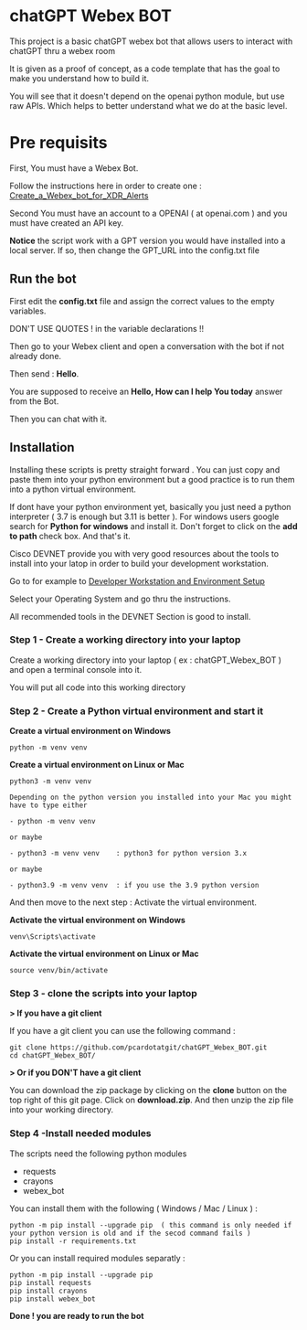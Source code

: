 # chatGPT Webex BOT 

This project is a basic chatGPT webex bot that allows users to interact with chatGPT thru a webex room

It is given as a proof of concept, as a code template that has the goal to make you understand how to build it.

You will see that it doesn't depend on the openai python module, but use raw APIs. Which helps to better understand what we do at the basic level.

# Pre requisits

First, You must have a Webex Bot.

Follow the instructions here in order to create one : [Create_a_Webex_bot_for_XDR_Alerts](https://github.com/pcardotatgit/Create_a_Webex_bot_for_XDR_Alerts)

Second You must have an account to a OPENAI ( at openai.com ) and you must have created an API key.

**Notice** the script work with a GPT version you would have installed into a local server. If so, then change the GPT_URL into the config.txt file

## Run the bot

First edit the **config.txt** file and assign the correct values to the empty variables.  

DON'T USE QUOTES ! in the variable declarations !!

Then go to your Webex client and open a conversation with the bot if not already done.

Then send : **Hello**.

You are supposed to receive an **Hello, How can I help You today** answer from the Bot.

Then you can chat with it.

## Installation

Installing these scripts is pretty straight forward . You can just copy  and paste them into your python environment but a good practice is to run them into a python virtual environment.

If dont have your python environment yet, basically you just need a python interpreter ( 3.7 is enough but 3.11 is better ). For windows users google search for **Python for windows** and install it. Don't forget to click on the **add to path** check box. And that's it.

Cisco DEVNET provide you with very good resources about the tools to install into your latop in order to build your development workstation.

Go to for example to [ Developer Workstation and Environment Setup ](https://developer.cisco.com/learning/tracks/devnet-express-security-v1-1/dev-setup/)

Select your Operating System and go thru the instructions.

All recommended tools in the DEVNET Section is good to install.

### Step 1 - Create a working directory into your laptop

Create a working directory into your laptop ( ex : chatGPT_Webex_BOT ) and open a terminal console into it. 

You will put all code into this working directory

### Step 2 - Create a Python virtual environment and start it

**Create a virtual environment on Windows**

	python -m venv venv 
    
**Create a virtual environment on Linux or Mac**

	python3 -m venv venv

    Depending on the python version you installed into your Mac you might have to type either 

    - python -m venv venv

    or maybe

    - python3 -m venv venv    : python3 for python version 3.x  

    or maybe 

    - python3.9 -m venv venv  : if you use the 3.9 python version

And then move to the next step : Activate the virtual environment.

**Activate the virtual environment on Windows**

	venv\Scripts\activate
    
**Activate the virtual environment on Linux or Mac**

	source venv/bin/activate    

### Step 3 - clone the scripts into your laptop

**> If you have a git client** 

If you have a git client you can use the following command :

	git clone https://github.com/pcardotatgit/chatGPT_Webex_BOT.git
	cd chatGPT_Webex_BOT/

**> Or if you DON'T have a git client** 

You can download the zip package by clicking on the **clone** button on the top right of this git page. Click on **download.zip**. And then unzip the zip file into your working directory. 

### Step 4 -Install needed modules

The scripts need the following python modules

- requests
- crayons
- webex_bot

You can install them with the following  ( Windows / Mac / Linux ) :
	
	python -m pip install --upgrade pip  ( this command is only needed if your python version is old and if the secod command fails )
	pip install -r requirements.txt

Or you can install required modules separatly :
	
	python -m pip install --upgrade pip
	pip install requests
	pip install crayons
	pip install webex_bot

**Done ! you are ready to run the bot**

